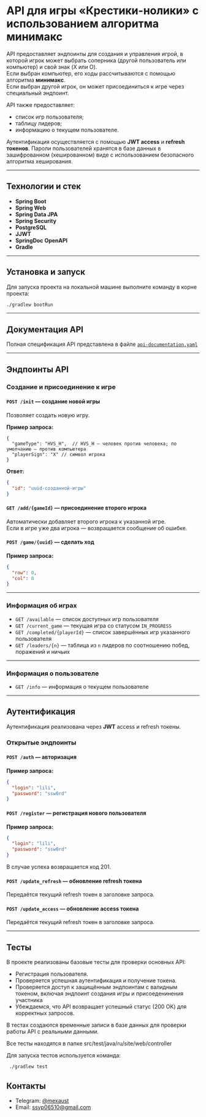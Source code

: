 # API для игры «Крестики-нолики» с использованием алгоритма минимакс

API предоставляет эндпоинты для создания и управления игрой, в которой игрок может выбрать соперника (другой пользователь или компьютер) и свой знак (X или O).  
Если выбран компьютер, его ходы рассчитываются с помощью алгоритма **минимакс**.  
Если выбран другой игрок, он может присоединиться к игре через специальный эндпоинт.

API также предоставляет:
- список игр пользователя;
- таблицу лидеров;
- информацию о текущем пользователе.

Аутентификация осуществляется с помощью **JWT access** и **refresh токенов**. Пароли пользователей хранятся в базе данных в зашифрованном (хешированном) виде с использованием безопасного алгоритма хеширования.

---

## Технологии и стек

- **Spring Boot**
- **Spring Web**  
- **Spring Data JPA**  
- **Spring Security**  
- **PostgreSQL**  
- **JJWT**  
- **SpringDoc OpenAPI**  
- **Gradle**  

---

## Установка и запуск

Для запуска проекта на локальной машине выполните команду в корне проекта:

```bash
./gradlew bootRun
```

---

## Документация API

Полная спецификация API представлена в файле [`api-documentation.yaml`](./api-documentation.yaml)

---

## Эндпоинты API

### Создание и присоединение к игре

#### `POST /init` — создание новой игры

Позволяет создать новую игру.

**Пример запроса:**
```jsonc
{
  "gameType": "HVS_H",  // HVS_H — человек против человека; по умолчанию — против компьютера
  "playerSign": "X" // символ игрока
}
```

**Ответ:**
```json
{
  "id": "uuid-созданной-игры"
}
```

#### `GET /add/{gameId}` — присоединение второго игрока

Автоматически добавляет второго игрока к указанной игре.  
Если в игре уже два игрока — возвращается сообщение об ошибке.

#### `POST /game/{uuid}` — сделать ход

**Пример запроса:**
```json
{
  "row": 0,
  "col": 0
}
```

---

### Информация об играх

- `GET /available` — список доступных игр пользователя  
- `GET /current_game` — текущая игра со статусом `IN_PROGRESS`  
- `GET /completed/{playerId}` — список завершённых игр указанного пользователя  
- `GET /leaders/{n}` — таблица из `n` лидеров по соотношению побед, поражений и ничьих  

---

### Информация о пользователе

- `GET /info` — информация о текущем пользователе  

---

## Аутентификация

Аутентификация реализована через **JWT** access и refresh токены.

### Открытые эндпоинты

#### `POST /auth` — авторизация

**Пример запроса:**
```json
{
  "login": "lili",
  "password": "ssw0rd"
}
```

#### `POST /register` — регистрация нового пользователя

**Пример запроса:**
```json
{
  "login": "lili",
  "password": "ssw0rd"
}
```
В случае успеха возвращается код 201.

#### `POST /update_refresh` — обновление refresh токена  
Передаётся текущий refresh токен в заголовке запроса.

#### `POST /update_access` — обновление access токена  
Передаётся текущий refresh токен в заголовке запроса.

---

## Тесты

В проекте реализованы базовые тесты для проверки основных API:

- Регистрация пользователя.
- Проверяется успешная аутентификация и получение токена.
- Проверяется доступ к защищённым эндпоинтам с валидным токеном, включая эндпоинт создания игры и присоеденинения участника
- Убеждаемся, что API возвращает успешный статус (200 OK) для корректных запросов.

В тестах создаются временные записи в базе данных для проверки работы API с реальными данными.

Все тесты находятся в папке src/test/java/ru/site/web/controller

Для запуска тестов используется команда:
```bash
 ./gradlew test
```


## Контакты

- Telegram: [@mexaust](https://t.me/mexaust)  
- Email: [ssyp06510@gmail.com](mailto:ssyp06510@gmail.com)